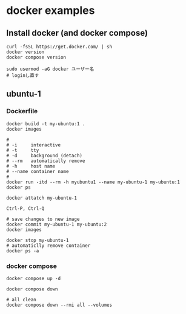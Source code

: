 # docker examples

## Install docker (and docker compose)
```
curl -fsSL https://get.docker.com/ | sh
docker version
docker compose version

sudo usermod -aG docker ユーザー名
# loginし直す
```

## ubuntu-1

### Dockerfile
```
docker build -t my-ubuntu:1 .
docker images

#
# -i     interactive
# -t     tty
# -d     background (detach)
# --rm   automatically remove
# -h     host name
# --name container name
# 
docker run -itd --rm -h myubuntu1 --name my-ubuntu-1 my-ubuntu:1
docker ps

docker attatch my-ubuntu-1

Ctrl-P, Ctrl-Q

# save changes to new image
docker commit my-ubuntu-1 my-ubuntu:2
docker images

docker stop my-ubuntu-1
# automaticlly remove container
docker ps -a
```

### docker compose
```
docker compose up -d

docker compose down

# all clean
docker compose down --rmi all --volumes
```
